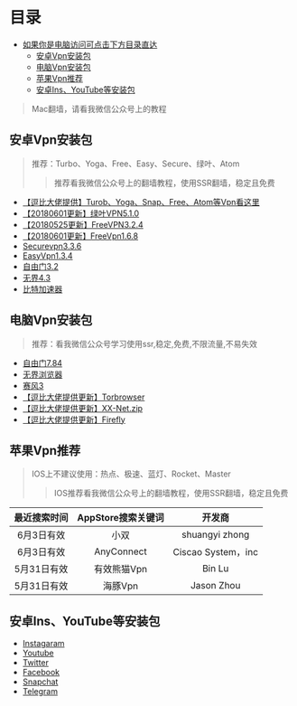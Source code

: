 目录
=================
* [如果你是电脑访问可点击下方目录直达](#%E9%98%BF%E8%99%9A%E5%90%8C%E5%AD%A6)
  * [安卓Vpn安装包](#%E5%AE%89%E5%8D%93vpn%E5%AE%89%E8%A3%85%E5%8C%85)
  * [电脑Vpn安装包](#%E7%94%B5%E8%84%91vpn%E5%AE%89%E8%A3%85%E5%8C%85)
  * [苹果Vpn推荐](#%E8%8B%B9%E6%9E%9Cvpn%E6%8E%A8%E8%8D%90)
  * [安卓Ins、YouTube等安装包](#%E5%AE%89%E5%8D%93insyoutube%E7%AD%89%E5%AE%89%E8%A3%85%E5%8C%85)

>Mac翻墙，请看我微信公众号上的教程

## 安卓Vpn安装包
>推荐：Turbo、Yoga、Free、Easy、Secure、绿叶、Atom
>>推荐看我微信公众号上的翻墙教程，使用SSR翻墙，稳定且免费
- [【逗比大佬提供】Turob、Yoga、Snap、Free、Atom等Vpn看这里](https://softs.loan/?dir=%E7%A7%91%E5%AD%A6%E4%B8%8A%E7%BD%91/Android)
- [【20180601更新】绿叶VPN5.1.0](http://58.144.254.1/d0.ananas.chaoxing.com/download/119b0d7acfa27da00223de5af2209310)
- [【20180525更新】FreeVPN3.2.4](http://58.144.254.1/d0.ananas.chaoxing.com/download/670eeacc230d389a82ca98a6adfcc12d)
- [【20180601更新】FreeVpn1.6.8](http://58.144.254.3/d0.ananas.chaoxing.com/download/3042b954d608b6d3acdc2b812393080c)
- [Securevpn3.3.6](http://58.144.254.4/d0.ananas.chaoxing.com/download/29dc0648ae95f46e82affdff92ead249)
- [EasyVpn1.3.4](http://58.144.254.2/d0.ananas.chaoxing.com/download/00cbcc032b59278c8190c5e379074fec)
- [自由门3.2](http://58.144.254.4/d0.ananas.chaoxing.com/download/4986371f55ae2a4ecad92ec59d61882c)
- [无界4.3](http://58.144.254.4/d0.ananas.chaoxing.com/download/030e218136a50a1a31830bbaa0e21439)
- [比特加速器](https://share.seeall.club/webroot/download/info_bit.html)

## 电脑Vpn安装包
>推荐：看我微信公众号学习使用ssr,稳定,免费,不限流量,不易失效

- [自由门7.84](http://58.144.254.3/d0.ananas.chaoxing.com/download/a3bbda19d77e320bf9521962d4a0fd0f)
- [无界浏览器](http://58.144.254.2/d0.ananas.chaoxing.com/download/243c9f7d0c5b638fee5e2095d0d92377)
- [赛风3](http://58.144.254.2/d0.ananas.chaoxing.com/download/c3272715aecbcc72b5d70ef43cee609f)
- [【逗比大佬提供更新】Torbrowser](https://softs.loan/?dir=%E7%A7%91%E5%AD%A6%E4%B8%8A%E7%BD%91/PC/TorBrowser)
- [【逗比大佬提供更新】XX-Net.zip](https://softs.loan/?dir=%E7%A7%91%E5%AD%A6%E4%B8%8A%E7%BD%91/PC/XX-Net)
- [【逗比大佬提供更新】Firefly](https://softs.loan/?dir=%E7%A7%91%E5%AD%A6%E4%B8%8A%E7%BD%91/PC/Firefly)

## 苹果Vpn推荐
>IOS上不建议使用：热点、极速、蓝灯、Rocket、Master
>>IOS推荐看我微信公众号上的翻墙教程，使用SSR翻墙，稳定且免费

最近搜索时间|AppStore搜索关键词|开发商
:-:|:-:|:-:
6月3日有效|小双|shuangyi zhong
6月3日有效|AnyConnect|Ciscao System，inc
5月31日有效|有效熊猫Vpn|Bin Lu
5月31日有效|海豚Vpn|Jason Zhou

## 安卓Ins、YouTube等安装包

- [Instagaram](https://instagram.en.uptodown.com/android)
- [Youtube](https://youtube.en.uptodown.com/android)
- [Twitter](https://twitter.en.uptodown.com/android)
- [Facebook](https://facebook.en.uptodown.com/android)
- [Snapchat](https://snapchat.en.uptodown.com/android)
- [Telegram](https://telegram.en.uptodown.com/android)
